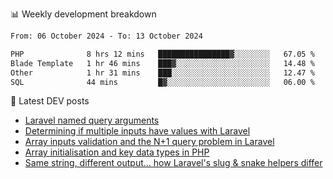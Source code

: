 📊 Weekly development breakdown
<!--START_SECTION:waka-->

```txt
From: 06 October 2024 - To: 13 October 2024

PHP              8 hrs 12 mins   ████████████████▓░░░░░░░░   67.05 %
Blade Template   1 hr 46 mins    ███▓░░░░░░░░░░░░░░░░░░░░░   14.48 %
Other            1 hr 31 mins    ███░░░░░░░░░░░░░░░░░░░░░░   12.47 %
SQL              44 mins         █▓░░░░░░░░░░░░░░░░░░░░░░░   06.00 %
```

<!--END_SECTION:waka-->

📕 Latest DEV posts
<!-- BLOG-POST-LIST:START -->
- [Laravel named query arguments](https://dev.to/michaelvickersuk/laravel-named-query-arguments-28kd)
- [Determining if multiple inputs have values with Laravel](https://dev.to/michaelvickersuk/determining-if-multiple-inputs-have-values-with-laravel-km6)
- [Array inputs validation and the N+1 query problem in Laravel](https://dev.to/michaelvickersuk/array-inputs-validation-and-the-n1-query-problem-in-laravel-2agb)
- [Array initialisation and key data types in PHP](https://dev.to/michaelvickersuk/array-initialisation-and-key-data-types-in-php-1e5b)
- [Same string, different output... how Laravel&#39;s slug &amp; snake helpers differ](https://dev.to/michaelvickersuk/same-string-different-output-how-laravels-slug-snake-helpers-differ-1ccj)
<!-- BLOG-POST-LIST:END -->
